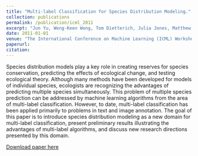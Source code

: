 ```yaml
---
title: "Multi-label Classification for Species Distribution Modeling."
collection: publications
permalink: /publication/icml_2011
excerpt: "Jun Yu, Weng-Keen Wong, Tom Dietterich, Julia Jones, Matthew Betts, Sarah Frey, Susan Shirley, Jeffery Miller, and Matt White"
date: 2011-01-01
venue: "The International Conference on Machine Learning (ICML) Workshop"
paperurl:
citation:
---
```

Species distribution models play a key role in creating reserves for species conservation, predicting the effects of ecological change, and testing ecological theory. Although many methods have been developed for models of individual species, ecologists are recognizing the advantages of predicting multiple species simultaneously. This problem of multiple species prediction can be addressed by machine learning algorithms from the area of multi-label classification. However, to date, multi-label classification has been applied primarily to problems in text and image annotation. The goal of this paper is to introduce species distribution modeling as a new domain for multi-label classification, present preliminary results illustrating the advantages of multi-label algorithms, and discuss new research directions presented by this domain.

[Download paper here](https://github.com/zariable/zariable.github.io/blob/master/files/icml_2011.pdf)